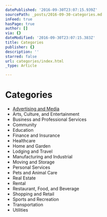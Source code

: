 ```yaml
---
datePublished: '2016-09-30T23:07:15.939Z'
sourcePath: _posts/2016-09-30-categories.md
inFeed: true
hasPage: true
author: []
via: {}
dateModified: '2016-09-30T23:07:15.383Z'
title: Categories
publisher: {}
description: ''
starred: false
url: categories/index.html
_type: Article

---
```

# Categories

* [Advertising and Media][0]
* Arts, Culture, and Entertainment
* Business and Professional Services
* Community
* Education
* Finance and Insurance
* Healthcare
* Home and Garden
* Lodging and Travel
* Manufacturing and Industrial
* Moving and Storage
* Personal Services
* Pets and Animal Care
* Real Estate
* Rental
* Restaurant, Food, and Beverage
* Shopping and Retail
* Sports and Recreation
* Transportation
* Utilities

[0]: https://thegrid.ai/mission-guide/advertising-and-media/ "Advertising and Media"